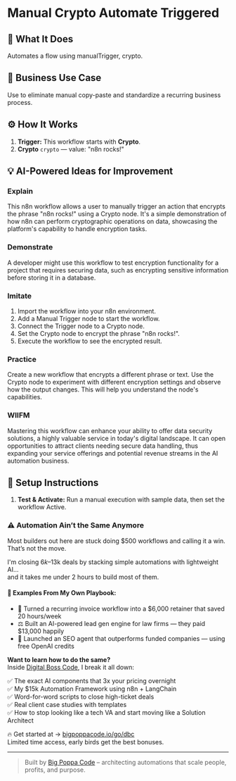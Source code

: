 # Manual Crypto Automate Triggered
  ## 🚀 What It Does
  Automates a flow using manualTrigger, crypto.
  
  ## 💼 Business Use Case
  Use to eliminate manual copy-paste and standardize a recurring business process.
  
  ## ⚙️ How It Works
  1. **Trigger:** This workflow starts with **Crypto**.
  2. **Crypto** `crypto` — value: "n8n rocks!"
  
  ## 💡 AI-Powered Ideas for Improvement
  ### Explain
This n8n workflow allows a user to manually trigger an action that encrypts the phrase "n8n rocks!" using a Crypto node. It's a simple demonstration of how n8n can perform cryptographic operations on data, showcasing the platform's capability to handle encryption tasks.

### Demonstrate
A developer might use this workflow to test encryption functionality for a project that requires securing data, such as encrypting sensitive information before storing it in a database.

### Imitate
1. Import the workflow into your n8n environment.
2. Add a Manual Trigger node to start the workflow.
3. Connect the Trigger node to a Crypto node.
4. Set the Crypto node to encrypt the phrase "n8n rocks!".
5. Execute the workflow to see the encrypted result.

### Practice
Create a new workflow that encrypts a different phrase or text. Use the Crypto node to experiment with different encryption settings and observe how the output changes. This will help you understand the node's capabilities.

### WIIFM
Mastering this workflow can enhance your ability to offer data security solutions, a highly valuable service in today's digital landscape. It can open opportunities to attract clients needing secure data handling, thus expanding your service offerings and potential revenue streams in the AI automation business.
  
  ## 🔧 Setup Instructions
  1. **Test & Activate:** Run a manual execution with sample data, then set the workflow Active.
  
### ⚠️ Automation Ain’t the Same Anymore

Most builders out here are stuck doing $500 workflows and calling it a win.  
That’s not the move.  

I'm closing $6k–$13k deals by stacking simple automations with lightweight AI...  
and it takes me under 2 hours to build most of them.

#### 🧠 Examples From My Own Playbook:
- 🔁 Turned a recurring invoice workflow into a $6,000 retainer that saved 20 hours/week  
- ⚖️ Built an AI-powered lead gen engine for law firms — they paid $13,000 happily  
- 🚀 Launched an SEO agent that outperforms funded companies — using free OpenAI credits  

**Want to learn how to do the same?**  
Inside [Digital Boss Code](https://bigpoppacode.io/go/dbc), I break it all down:

✅ The exact AI components that 3x your pricing overnight  
✅ My $15k Automation Framework using n8n + LangChain  
✅ Word-for-word scripts to close high-ticket deals  
✅ Real client case studies with templates  
✅ How to stop looking like a tech VA and start moving like a Solution Architect  

🔥 Get started at → [bigpoppacode.io/go/dbc](https://bigpoppacode.io/go/dbc)  
Limited time access, early birds get the best bonuses.

---
> Built by [Big Poppa Code](https://bigpoppacode.io) – architecting automations that scale people, profits, and purpose.
  